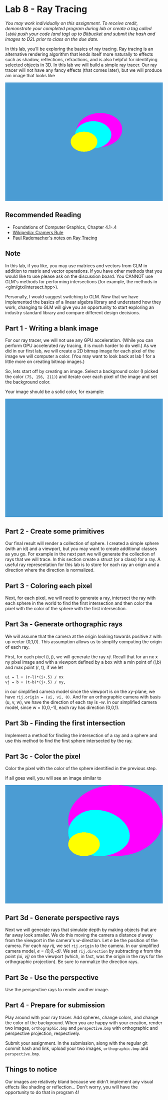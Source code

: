 # Lab 8 - Ray Tracing

*You may work individually on this assignment.
To receive credit, demonstrate your
completed program during lab or create a tag called `lab08` push your
code (and tag) up to Bitbucket and submit the hash and images to D2L prior
to class on the due date.*

In this lab, you’ll be exploring the basics of ray tracing. Ray tracing is an
alternative rendering algorithm that lends itself more naturally to effects such
as shadow, reflections, refractions, and is also helpful for identifying
selected objects in 3D.  In this lab we will build a simple ray tracer.  Our ray
tracer will not have any fancy effects (that comes later), but we will produce
am image that looks like

![target solution](./img/target-solution.bmp)

## Recommended Reading

* Foundations of Computer Graphics, Chapter 4.1-.4
* [Wikipedia: Cramers Rule](https://en.wikipedia.org/wiki/Cramer%27s_rule)
* [Paul Rademacher's notes on Ray Tracing](https://www.cs.unc.edu/~rademach/xroads-RT/RTarticle.html)

## Note

In this lab, if you like, you may use matrices and vectors from GLM in addition
to matrix and vector operations.  If you have other methods that you would like
to use please ask on the discussion board.  You CANNOT use GLM's methods for
performing intersections (for example, the methods in <glm/gtx/intersect.hpp>).

Personally, I would suggest switching to GLM.  Now that we have implemented the
basics of a linear algebra library and understand how they work, changing to GLM
will give you an opportunity to start exploring an industry standard library and
compare different design decisions.

## Part 1 - Writing a blank image

For our ray tracer, we will not use any GPU acceleration.  (While you can
perform GPU accelerated ray tracing, it is much harder to do well.)  As we did
in our first lab, we will create a 2D bitmap image for each pixel of the image
we will computer a color.  (You may want to look back at lab 1 for a little more
on creating bitmap images.)

So, lets start off by creating an image.  Select a background color (I picked
the color `(75, 156, 211)`) and iterate over each pixel of the image and set the
background color.

Your image should be a solid color, for example:

![solid](./img/solid.bmp)

## Part 2 - Create some primitives

Our final result will render a collection of sphere.  I created a simple sphere
(with an id) and a viewport, but you may want to create additional classes as
you go.  For example in the next part we will generate the collection of rays
that we will trace.  In this section create a struct (or a class) for a ray.  A
useful ray representation for this lab is to store for each ray an origin and a
direction where the direction is normalized.


## Part 3 - Coloring each pixel

Next, for each pixel, we will need to generate a ray, intersect the ray with
each sphere in the world to find the first intersection and then color the pixel
with the color of the sphere with the first intersection.

## Part 3a - Generate orthographic rays

We will assume that the camera at the origin looking towards positive *z* with
up vector (0,1,0).  This assumption allows us to simplify computing the origin
of each ray.

First, for each pixel (i, j), we will generate the ray *rij*.  Recall that for
an nx x ny pixel image and with a viewport defined by a box with a min point of
(l,b) and max point (r, t), if we let

    ui = l + (r-l)*(i+.5) / nx
    vj = b + (t-b)*(j+.5) / ny,

in our simplified camera model since the viewport is on the *xy*-plane, we have
`rij.origin = (ui, vi, 0)`.  And for an orthographic camera with basis (u, v,
w), we have the direction of each ray is *-w*.   In our simplified camera model,
since w = (0,0,-1), each ray has direction (0,0,1).

## Part 3b - Finding the first intersection

Implement a method for finding the intersection of a ray and a sphere and use
this method to find the first sphere intersected by the ray.

## Part 3c - Color the pixel

Color the pixel with the color of the sphere identified in the previous step.

If all goes well, you will see an image similar to

![orthographic](./img/target-orthographic.bmp)

## Part 3d - Generate perspective rays

Next we will generate rays that simulate depth by making objects that are far
away look smaller.  We do this moving the camera a distance *d* away from the
viewport in the camera's *w*-direction. Let *e* be the position of the camera.
For each ray *rij*, we set `rij.origin` to the camera.  In our simplified camera
model, *e = (0,0,-d)*.  We set `rij.direction`  by subtracting *e* from the
point *(ui, vj)* on the viewport (which, in fact, was the origin in the rays for
the orthographic projection).  Be sure to normalize the direction rays.

## Part 3e - Use the perspective

Use the perspective rays to render another image.

## Part 4 - Prepare for submission

Play around with your ray tracer. Add spheres, change colors, and  change the
color of the background.  When you are happy with your creation, render two
images, `orthographic.bmp` and `perspective.bmp` with orthographic and
perspective projection, respectively.

Submit your assignment. In the submission, along with the regular git commit
hash and link, upload your two images, `orthographic.bmp` and `perspective.bmp`.

## Things to notice

Our images are relatively bland because we didn't implement any visual effects
like shading or reflection... Don't worry, you will have the opportunity to do
that in program 4!

